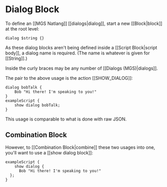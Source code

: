 # Dialog Block

To define an [[MGS Natlang]] [[dialogs|dialog]], start a new [[Block|block]] at the root level:

```mgs
dialog $string {}
```

As these dialog blocks aren't being defined inside a [[Script Block|script body]], a dialog name is required. (The name is whatever is given for [[String]].)

Inside the curly braces may be any number of [[Dialogs (MGS)|dialogs]].

The pair to the above usage is the action [[SHOW_DIALOG]]:

```mgs
dialog bobTalk {
	Bob "Hi there! I'm speaking to you!"
}
exampleScript {
	show dialog bobTalk;
}
```

This usage is comparable to what is done with raw JSON.

## Combination Block

However, to [[Combination Block|combine]] these two usages into one, you'll want to use a [[show dialog block]]:

```mgs
exampleScript {
	show dialog {
	  Bob "Hi there! I'm speaking to you!"
  };
}
```
